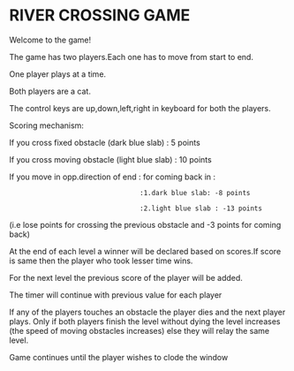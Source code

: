 # RIVER CROSSING GAME

Welcome to the game! 

The game has two players.Each one has to move from start to end.

One player plays at a time.

Both players are a cat.

The control keys are up,down,left,right in keyboard for both the players.

Scoring mechanism:


If you cross fixed obstacle (dark blue slab) : 5 points

If you cross moving obstacle (light blue slab) : 10 points

If you move in opp.direction of end : for coming back in :
        
                                     :1.dark blue slab: -8 points

	    					         :2.light blue slab : -13 points


(i.e lose points for crossing the previous obstacle and -3 points for coming back)

At the end of each level a winner will be declared based on scores.If score is same then the player who took lesser time wins.

For the next level the previous score of the player will be added.

The timer will continue with previous value for each player

If any of the players touches an obstacle the player dies and the next player plays.
Only if both players finish the level without dying the level increases (the speed of moving obstacles increases) else they will relay the same level.

Game continues until the player wishes to clode the window



